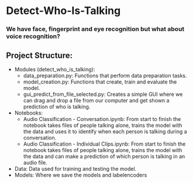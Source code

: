 # Detect-Who-Is-Talking

### We have face, fingerprint and eye recognition but what about voice recognition?

## Project Structure:
- Modules (detect_who_is_talking):
  - data_preparation.py: Functions that perform data preparation tasks.
  - model_creation.py: Functions that create, train and evaluate the model.
  - gui_predict_from_file_selected.py: Creates a simple GUI where we can drag and drop a 
file from our computer and get shown a prediction of who is talking.
- Notebooks: 
  - Audio Classification - Conversation.ipynb: From start to finish the notebook takes files of people talking alone, 
trains the model with the data and uses it to identify when each person is talking during a conversation.
  - Audio Classification - Individual Clips.ipynb: From start to finish the notebook takes files of people talking 
alone, trains the model with the data and can make a prediction of which person is talking in an audio file.  
- Data: Data used for training and testing the model.
- Models: Where we save the models and labelencoders